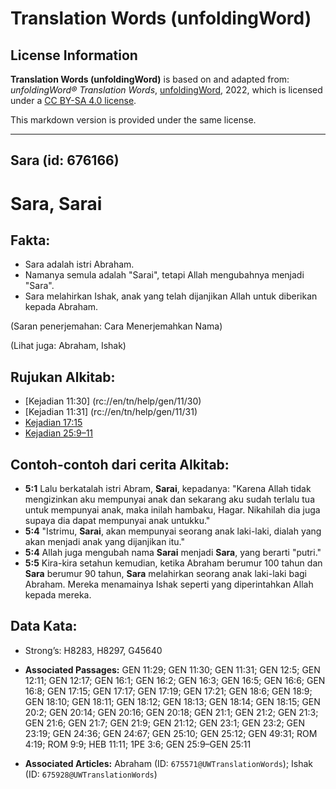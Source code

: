 # Translation Words (unfoldingWord)

## License Information

**Translation Words (unfoldingWord)** is based on and adapted from: _unfoldingWord® Translation Words_, [unfoldingWord](https://unfoldingword.org/utw), 2022, which is licensed under a [CC BY-SA 4.0 license](https://creativecommons.org/licenses/by-sa/4.0/legalcode.en).

This markdown version is provided under the same license.



--------------------------------

## Sara (id: 676166)

Sara, Sarai
===========

Fakta:
------

* Sara adalah istri Abraham.
* Namanya semula adalah "Sarai", tetapi Allah mengubahnya menjadi "Sara".
* Sara melahirkan Ishak, anak yang telah dijanjikan Allah untuk diberikan kepada Abraham.

(Saran penerjemahan: Cara Menerjemahkan Nama)

(Lihat juga: Abraham, Ishak)

Rujukan Alkitab:
----------------

* \[Kejadian 11:30] (rc://en/tn/help/gen/11/30\)
* \[Kejadian 11:31] (rc://en/tn/help/gen/11/31\)
* [Kejadian 17:15](https://ref.ly/Gen17:15)
* [Kejadian 25:9–11](https://ref.ly/Gen25:9-Gen25:11)

Contoh\-contoh dari cerita Alkitab:
-----------------------------------

* **5:1** Lalu berkatalah istri Abram, **Sarai**, kepadanya: "Karena Allah tidak mengizinkan aku mempunyai anak dan sekarang aku sudah terlalu tua untuk mempunyai anak, maka inilah hambaku, Hagar. Nikahilah dia juga supaya dia dapat mempunyai anak untukku."
* **5:4** "Istrimu, **Sarai**, akan mempunyai seorang anak laki\-laki, dialah yang akan menjadi anak yang dijanjikan itu."
* **5:4** Allah juga mengubah nama **Sarai** menjadi **Sara**, yang berarti "putri."
* **5:5** Kira\-kira setahun kemudian, ketika Abraham berumur 100 tahun dan **Sara** berumur 90 tahun, **Sara** melahirkan seorang anak laki\-laki bagi Abraham. Mereka menamainya Ishak seperti yang diperintahkan Allah kepada mereka.

Data Kata:
----------

* Strong’s: H8283, H8297, G45640

* **Associated Passages:** GEN 11:29; GEN 11:30; GEN 11:31; GEN 12:5; GEN 12:11; GEN 12:17; GEN 16:1; GEN 16:2; GEN 16:3; GEN 16:5; GEN 16:6; GEN 16:8; GEN 17:15; GEN 17:17; GEN 17:19; GEN 17:21; GEN 18:6; GEN 18:9; GEN 18:10; GEN 18:11; GEN 18:12; GEN 18:13; GEN 18:14; GEN 18:15; GEN 20:2; GEN 20:14; GEN 20:16; GEN 20:18; GEN 21:1; GEN 21:2; GEN 21:3; GEN 21:6; GEN 21:7; GEN 21:9; GEN 21:12; GEN 23:1; GEN 23:2; GEN 23:19; GEN 24:36; GEN 24:67; GEN 25:10; GEN 25:12; GEN 49:31; ROM 4:19; ROM 9:9; HEB 11:11; 1PE 3:6; GEN 25:9–GEN 25:11
* **Associated Articles:** Abraham (ID: `675571@UWTranslationWords`); Ishak (ID: `675928@UWTranslationWords`)

